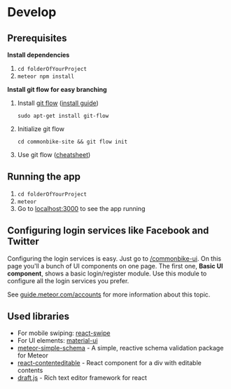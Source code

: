 # Develop

## Prerequisites

**Install dependencies**

1. `cd folderOfYourProject`
2. `meteor npm install`

**Install git flow for easy branching**

1. Install [git flow](https://github.com/nvie/gitflow) ([install guide](https://github.com/nvie/gitflow/wiki/Installation))

    `sudo apt-get install git-flow`

2. Initialize git flow

    `cd commonbike-site && git flow init`

3. Use git flow ([cheatsheet](http://danielkummer.github.io/git-flow-cheatsheet/))

## Running the app

1. `cd folderOfYourProject`
2. `meteor`
3. Go to [localhost:3000](http://localhost:3000) to see the app running

## Configuring login services like Facebook and Twitter

Configuring the login services is easy. Just go to [/commonbike-ui](http://localhost:3000/commonbike-ui). On this page you'll a bunch of UI components on one page. The first one, **Basic UI component**, shows a basic login/register module. Use this module to configure all the login services you prefer.

See [guide.meteor.com/accounts](https://guide.meteor.com/accounts.html#accounts-ui) for more information about this topic.

## Used libraries

- For mobile swiping: [react-swipe](https://github.com/voronianski/react-swipe)
- For UI elements: [material-ui](http://www.material-ui.com/)
- [meteor-simple-schema](https://github.com/aldeed/meteor-simple-schema) - A simple, reactive schema validation package for Meteor
- [react-contenteditable](https://github.com/lovasoa/react-contenteditable) - React component for a div with editable contents
- [draft.js](http://facebook.github.io/draft-js/) - Rich text editor framework for react
